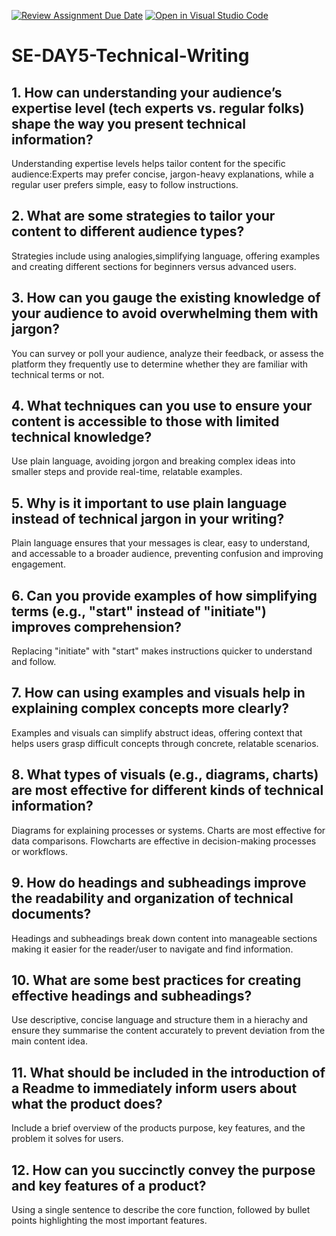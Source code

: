 [![Review Assignment Due Date](https://classroom.github.com/assets/deadline-readme-button-22041afd0340ce965d47ae6ef1cefeee28c7c493a6346c4f15d667ab976d596c.svg)](https://classroom.github.com/a/zsAR-pyY)
[![Open in Visual Studio Code](https://classroom.github.com/assets/open-in-vscode-2e0aaae1b6195c2367325f4f02e2d04e9abb55f0b24a779b69b11b9e10269abc.svg)](https://classroom.github.com/online_ide?assignment_repo_id=15774135&assignment_repo_type=AssignmentRepo)
# SE-DAY5-Technical-Writing
## 1. How can understanding your audience’s expertise level (tech experts vs. regular folks) shape the way you present technical information?
Understanding expertise levels helps tailor content for the specific audience:Experts may prefer concise, jargon-heavy explanations, while a regular user prefers simple, easy to follow instructions.
## 2. What are some strategies to tailor your content to different audience types?
Strategies include using analogies,simplifying language, offering examples and creating different sections for beginners versus advanced users.
## 3. How can you gauge the existing knowledge of your audience to avoid overwhelming them with jargon?
You can survey or poll your audience, analyze their feedback, or assess the platform they frequently use to determine whether they are familiar with technical terms or not.
## 4. What techniques can you use to ensure your content is accessible to those with limited technical knowledge?
Use plain language, avoiding jorgon and breaking complex ideas into smaller steps and provide real-time, relatable examples.
## 5. Why is it important to use plain language instead of technical jargon in your writing?
Plain language ensures that your messages is clear, easy to understand, and accessable to a broader audience, preventing confusion and improving engagement.
## 6. Can you provide examples of how simplifying terms (e.g., "start" instead of "initiate") improves comprehension?
Replacing "initiate" with "start" makes instructions quicker to understand and follow.
## 7. How can using examples and visuals help in explaining complex concepts more clearly?
Examples and visuals can simplify abstruct ideas, offering context that helps users grasp difficult concepts through concrete, relatable scenarios.
## 8. What types of visuals (e.g., diagrams, charts) are most effective for different kinds of technical information?
Diagrams for explaining processes or systems.
Charts are most effective for data comparisons.
Flowcharts are effective in decision-making processes or workflows.
## 9. How do headings and subheadings improve the readability and organization of technical documents?
Headings and subheadings break down content into manageable sections making it easier for the reader/user to navigate and find information.
## 10. What are some best practices for creating effective headings and subheadings?
Use descriptive, concise language and structure them in a hierachy and ensure they summarise the content accurately to prevent deviation from the main content idea.
## 11. What should be included in the introduction of a Readme to immediately inform users about what the product does?
Include a brief overview of the products purpose, key features, and the problem it solves for users.
## 12. How can you succinctly convey the purpose and key features of a product?
Using a single sentence to describe the core function, followed by bullet points highlighting the most important features.
